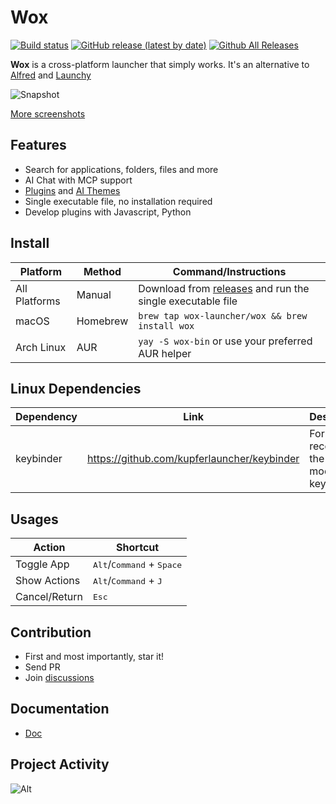 Wox
===

[![Build status](https://github.com/Wox-launcher/Wox/actions/workflows/build.yml/badge.svg?branch=master)](https://github.com/Wox-launcher/Wox/actions)
[![GitHub release (latest by date)](https://img.shields.io/github/v/release/Wox-launcher/wox?include_prereleases)](https://github.com/Wox-launcher/Wox/releases)
[![Github All Releases](https://img.shields.io/github/downloads/Wox-launcher/Wox/total.svg)](https://github.com/Wox-launcher/Wox/releases)

**Wox** is a cross-platform launcher that simply works. It's an alternative to [Alfred](https://www.alfredapp.com/) and [Launchy](http://www.launchy.net/)


![Snapshot](https://raw.githubusercontent.com/Wox-launcher/Wox/master/docs/images/app.png)

[More screenshots](https://github.com/Wox-launcher/Wox/tree/master/screenshots)

Features
--------

- Search for applications, folders, files and more
- AI Chat with MCP support
- [Plugins](https://wox-launcher.github.io/Wox/#/plugin_store) and [AI Themes](https://wox-launcher.github.io/Wox/#/ai_theme)
- Single executable file, no installation required
- Develop plugins with Javascript, Python

Install
------------

| Platform | Method | Command/Instructions |
|----------|--------|----------------------|
| All Platforms | Manual | Download from [releases](https://github.com/Wox-launcher/Wox/releases) and run the single executable file |
| macOS | Homebrew | `brew tap wox-launcher/wox && brew install wox` |
| Arch Linux | AUR | `yay -S wox-bin` or use your preferred AUR helper |


Linux Dependencies
------------

| Dependency | Link| Description | Install |
|----------|--------|----------|-----------|
| keybinder|  https://github.com/kupferlauncher/keybinder | For recording the double modifier key hotkey | `apt install keybinder-3.0` |

Usages
-----

| Action | Shortcut |
|--------|----------|
| Toggle App | <kbd>Alt</kbd>/<kbd>Command</kbd> + <kbd>Space</kbd> |
| Show Actions | <kbd>Alt</kbd>/<kbd>Command</kbd> + <kbd>J</kbd> |
| Cancel/Return | <kbd>Esc</kbd> |

Contribution
------------

- First and most importantly, star it!
- Send PR
- Join [discussions](https://github.com/Wox-launcher/Wox/discussions)

Documentation
-------------

- [Doc](https://wox-launcher.github.io/Wox/#/)

Project Activity
------

![Alt](https://repobeats.axiom.co/api/embed/426a758ebe040d1931da135e5011b6c5c9058041.svg "Repobeats analytics image")

